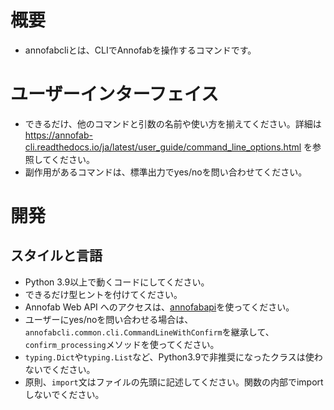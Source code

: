 # 概要
* annofabcliとは、CLIでAnnofabを操作するコマンドです。


# ユーザーインターフェイス
* できるだけ、他のコマンドと引数の名前や使い方を揃えてください。詳細は https://annofab-cli.readthedocs.io/ja/latest/user_guide/command_line_options.html を参照してください。
* 副作用があるコマンドは、標準出力でyes/noを問い合わせてください。

# 開発

## スタイルと言語
* Python 3.9以上で動くコードにしてください。
* できるだけ型ヒントを付けてください。
* Annofab Web API へのアクセスは、[annofabapi](https://github.com/kurusugawa-computer/annofab-api-python-client)を使ってください。
* ユーザーにyes/noを問い合わせる場合は、`annofabcli.common.cli.CommandLineWithConfirm`を継承して、`confirm_processing`メソッドを使ってください。
* `typing.Dict`や`typing.List`など、Python3.9で非推奨になったクラスは使わないでください。
* 原則、`import`文はファイルの先頭に記述してください。関数の内部でimportしないでください。


